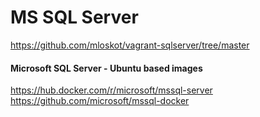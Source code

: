 # MS SQL Server

https://github.com/mloskot/vagrant-sqlserver/tree/master

#### Microsoft SQL Server - Ubuntu based images

https://hub.docker.com/r/microsoft/mssql-server
https://github.com/microsoft/mssql-docker
